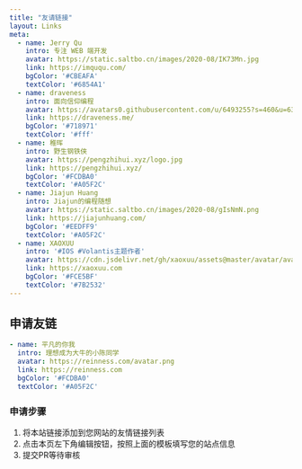 ```yaml
---
title: "友请链接"
layout: Links
meta: 
  - name: Jerry Qu
    intro: 专注 WEB 端开发
    avatar: https://static.saltbo.cn/images/2020-08/IK73Mn.jpg
    link: https://imququ.com/
    bgColor: '#CBEAFA'
    textColor: '#6854A1'
  - name: draveness
    intro: 面向信仰编程
    avatar: https://avatars0.githubusercontent.com/u/6493255?s=460&u=63f81c96cc52db210f104df233899342b280a2e2&v=4
    link: https://draveness.me/
    bgColor: '#718971'
    textColor: '#fff'
  - name: 稚晖
    intro: 野生钢铁侠
    avatar: https://pengzhihui.xyz/logo.jpg
    link: https://pengzhihui.xyz/
    bgColor: '#FCDBA0'
    textColor: '#A05F2C'
  - name: Jiajun Huang
    intro: Jiajun的编程随想
    avatar: https://static.saltbo.cn/images/2020-08/gIsNmN.png
    link: https://jiajunhuang.com/
    bgColor: '#EEDFF9'
    textColor: '#A05F2C'
  - name: XAOXUU
    intro: '#IOS #Volantis主题作者'
    avatar: https://cdn.jsdelivr.net/gh/xaoxuu/assets@master/avatar/avatar.png
    link: https://xaoxuu.com
    bgColor: '#FCE5BF'
    textColor: '#7B2532'
---
```


## 申请友链

```yaml
- name: 平凡的你我
  intro: 理想成为大牛的小陈同学
  avatar: https://reinness.com/avatar.png
  link: https://reinness.com
  bgColor: '#FCDBA0'
  textColor: '#A05F2C'
```

### 申请步骤

1. 将本站链接添加到您网站的友情链接列表
2. 点击本页左下角编辑按钮，按照上面的模板填写您的站点信息
3. 提交PR等待审核

